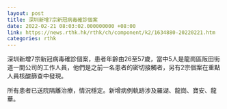 ```yaml
---
layout: post
title: 深圳新增7宗新冠病毒確診個案
date: 2022-02-21 08:03:02.000000000 +08:00
link: https://news.rthk.hk/rthk/ch/component/k2/1634880-20220221.htm
categories: rthk
---
```


深圳新增7宗新冠病毒確診個案，患者年齡由26至57歲，當中5人是龍崗區阪田街道一間公司的工作人員，他們是之前一名患者的密切接觸者，另有2宗個案在重點人員核酸篩查中發現。

所有患者已送院隔離治療，情況穩定。新增病例軌跡涉及羅湖、龍崗、寶安、龍華。
